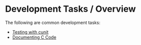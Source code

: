 # Development Tasks / Overview

The following are common development tasks:

* [Testing with cunit](testing-cunit)
* [Documenting C Code](documenting)
